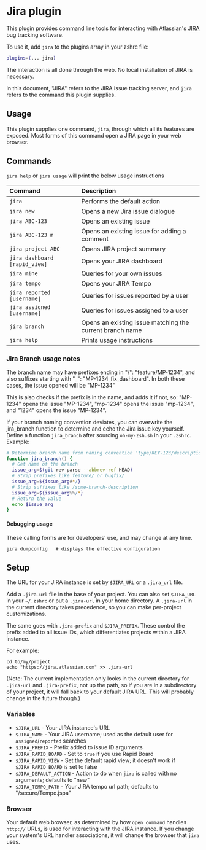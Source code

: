 # Jira plugin

This plugin provides command line tools for interacting with Atlassian's [JIRA](https://www.atlassian.com/software/jira) bug tracking software.

To use it, add `jira` to the plugins array in your zshrc file:

```zsh
plugins=(... jira)
```

The interaction is all done through the web. No local installation of JIRA is necessary.

In this document, "JIRA" refers to the JIRA issue tracking server, and `jira` refers to the command this plugin supplies.

## Usage

This plugin supplies one command, `jira`, through which all its features are exposed. Most forms of this command open a JIRA page in your web browser.

## Commands

`jira help` or `jira usage` will print the below usage instructions

| Command                       | Description                                              |
| :---------------------------- | :------------------------------------------------------- |
| `jira`                        | Performs the default action                              |
| `jira new`                    | Opens a new Jira issue dialogue                          |
| `jira ABC-123`                | Opens an existing issue                                  |
| `jira ABC-123 m`              | Opens an existing issue for adding a comment             |
| `jira project ABC`            | Opens JIRA project summary                               |
| `jira dashboard [rapid_view]` | Opens your JIRA dashboard                                |
| `jira mine`                   | Queries for your own issues                              |
| `jira tempo`                  | Opens your JIRA Tempo                                    |
| `jira reported [username]`    | Queries for issues reported by a user                    |
| `jira assigned [username]`    | Queries for issues assigned to a user                    |
| `jira branch`                 | Opens an existing issue matching the current branch name |
| `jira help`                   | Prints usage instructions                                |


### Jira Branch usage notes

The branch name may have prefixes ending in "/": "feature/MP-1234", and also suffixes
starting with "_": "MP-1234_fix_dashboard". In both these cases, the issue opened will be "MP-1234"

This is also checks if the prefix is in the name, and adds it if not, so: "MP-1234" opens the issue "MP-1234",
"mp-1234" opens the issue "mp-1234", and "1234" opens the issue "MP-1234".

If your branch naming convention deviates, you can overwrite the jira_branch function to determine and echo the Jira issue key yourself.
Define a function `jira_branch` after sourcing `oh-my-zsh.sh` in your `.zshrc`.
Example:
```zsh
# Determine branch name from naming convention 'type/KEY-123/description'.
function jira_branch() {
  # Get name of the branch
  issue_arg=$(git rev-parse --abbrev-ref HEAD)
  # Strip prefixes like feature/ or bugfix/
  issue_arg=${issue_arg#*/}
  # Strip suffixes like /some-branch-description
  issue_arg=${issue_arg%%/*}
  # Return the value
  echo $issue_arg
}
```


#### Debugging usage

These calling forms are for developers' use, and may change at any time.

```
jira dumpconfig   # displays the effective configuration
```

## Setup

The URL for your JIRA instance is set by `$JIRA_URL` or a `.jira_url` file.

Add a `.jira-url` file in the base of your project. You can also set `$JIRA_URL` in your `~/.zshrc` or put a `.jira-url` in your home directory. A `.jira-url` in the current directory takes precedence, so you can make per-project customizations.

The same goes with `.jira-prefix` and `$JIRA_PREFIX`. These control the prefix added to all issue IDs, which differentiates projects within a JIRA instance.

For example:

```
cd to/my/project
echo "https://jira.atlassian.com" >> .jira-url
```

(Note: The current implementation only looks in the current directory for `.jira-url` and `.jira-prefix`, not up the path, so if you are in a subdirectory of your project, it will fall back to your default JIRA URL. This will probably change in the future though.)

### Variables

* `$JIRA_URL` - Your JIRA instance's URL
* `$JIRA_NAME` - Your JIRA username; used as the default user for `assigned`/`reported` searches
* `$JIRA_PREFIX` - Prefix added to issue ID arguments
* `$JIRA_RAPID_BOARD` - Set to `true` if you use Rapid Board
* `$JIRA_RAPID_VIEW` - Set the default rapid view; it doesn't work if `$JIRA_RAPID_BOARD` is set to false
* `$JIRA_DEFAULT_ACTION` - Action to do when `jira` is called with no arguments; defaults to "new"
* `$JIRA_TEMPO_PATH` - Your JIRA tempo url path; defaults to "/secure/Tempo.jspa"


### Browser

Your default web browser, as determined by how `open_command` handles `http://` URLs, is used for interacting with the JIRA instance. If you change your system's URL handler associations, it will change the browser that `jira` uses.
